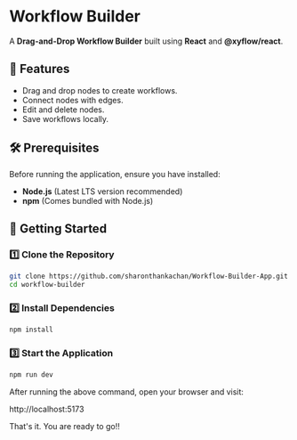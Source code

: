 # Workflow Builder

A **Drag-and-Drop Workflow Builder** built using **React** and **@xyflow/react**.

## 📌 Features
- Drag and drop nodes to create workflows.
- Connect nodes with edges.
- Edit and delete nodes.
- Save workflows locally.


## 🛠️ Prerequisites
Before running the application, ensure you have installed:
- **Node.js** (Latest LTS version recommended)
- **npm** (Comes bundled with Node.js)

## 🚀 Getting Started

### 1️⃣ Clone the Repository
```sh
git clone https://github.com/sharonthankachan/Workflow-Builder-App.git workflow-builder
cd workflow-builder
```

### 2️⃣ Install Dependencies
```sh
npm install
```

### 3️⃣ Start the Application
```sh
npm run dev
```

After running the above command, open your browser and visit:

http://localhost:5173

That's it. You are ready to go!!
